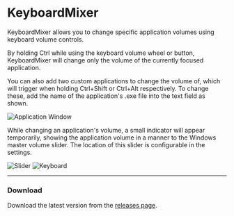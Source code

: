 # KeyboardMixer
KeyboardMixer allows you to change specific application volumes using keyboard volume controls.

By holding Ctrl while using the keyboard volume wheel or button, KeyboardMixer will change only the volume of the currently focused application.

You can also add two custom applications to change the volume of, which will trigger when holding Ctrl+Shift or Ctrl+Alt respectively. To change these, add the name of the application's .exe file into the text field as shown.

![Application Window](https://i.imgur.com/55VAmCT.png "Application Window")

While changing an application's volume, a small indicator will appear temporarily, showing the application volume in a manner to the Windows master volume slider. The location of this slider is configurable in the settings.



![Slider](https://i.imgur.com/FPNJ8IX.png "Slider") ![Keyboard](https://i.imgur.com/jWiJCiS.png "Keyboard")
<br>

------------


### Download

Download the latest version from the [releases page](https://github.com/MrTroot/KeyboardMixer/releases/ "releases page").
